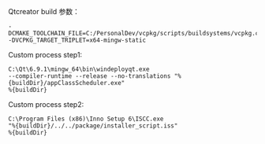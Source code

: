 Qtcreator build 参数：
```
-DCMAKE_TOOLCHAIN_FILE=C:/PersonalDev/vcpkg/scripts/buildsystems/vcpkg.cmake
-DVCPKG_TARGET_TRIPLET=x64-mingw-static
```
Custom process step1:
```
C:\Qt\6.9.1\mingw_64\bin\windeployqt.exe
--compiler-runtime --release --no-translations "%{buildDir}/appClassScheduler.exe"
%{buildDir}
```
Custom process step2:
```
C:\Program Files (x86)\Inno Setup 6\ISCC.exe
"%{buildDir}/../../package/installer_script.iss"
%{buildDir}
```